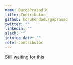 ```yaml
---
name: DurgaPrasad K
title: Contributor
github: korukondadurgaprasad
twitter: ""
linkedin: ""
slack: ""
joining_date: ""
role: contributor
---
```


Still waiting for this
